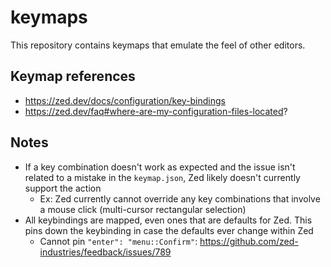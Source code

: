 # keymaps

This repository contains keymaps that emulate the feel of other editors.

## Keymap references

- https://zed.dev/docs/configuration/key-bindings
- https://zed.dev/faq#where-are-my-configuration-files-located?

## Notes

- If a key combination doesn't work as expected and the issue isn't related to a mistake in the `keymap.json`, Zed likely doesn't currently support the action
    - Ex: Zed currently cannot override any key combinations that involve a mouse click (multi-cursor rectangular selection)
- All keybindings are mapped, even ones that are defaults for Zed.  This pins down the keybinding in case the defaults ever change within Zed
    - Cannot pin `"enter": "menu::Confirm"`: https://github.com/zed-industries/feedback/issues/789
